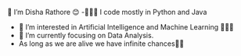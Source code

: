 👋 I’m Disha Rathore 😊
  -🧑🏻‍💻 I code mostly in Python and Java
  - 👀 I’m interested in Artificial Intelligence and Machine Learning 🧑🏻‍💻
  - 🌱 I’m currently focusing on Data Analysis.
  - As long as we are alive we have infinite chances🌻✨
